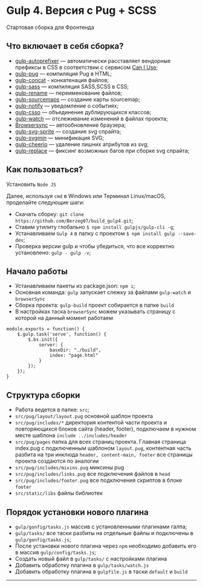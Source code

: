 # Gulp 4. Версия с Pug + SCSS
Стартовая сборка для Фронтенда

## Что включает в себя сборка?
* [gulp-autoprefixer](https://www.npmjs.com/package/gulp-autoprefixer) — автоматически расставляет вендорные префиксы в CSS в соответствии с сервисом [Can I Use](https://caniuse.com/);
* [gulp-pug](https://www.npmjs.com/package/gulp-pug) — компиляция Pug в HTML;
* [gulp-concat](https://www.npmjs.com/package/gulp-concat) - конкатенация файлов;
* [gulp-sass](https://www.npmjs.com/package/gulp-sass) — компиляция SASS,SCSS в CSS;
* [gulp-rename](https://www.npmjs.com/package/gulp-rename) — переименование файлов;
* [gulp-sourcemaps](https://www.npmjs.com/package/gulp-sourcemaps) — создание карты sourcemap;
* [gulp-notify](https://www.npmjs.com/package/gulp-notify) — уведомление о событиях;
* [gulp-csso](https://www.npmjs.com/package/gulp-csso) — объединение дублирующихся классов;
* [gulp-watch](https://www.npmjs.com/package/gulp-watch) — отслеживание изменений в файлах проекта;
* [Browsersync](https://browsersync.io/docs/gulp) — автообновление браузера;
* [gulp-svg-sprite](https://www.npmjs.com/package/gulp-svg-sprite) — создание svg спрайта;
* [gulp-svgmin](https://www.npmjs.com/package/gulp-svgmin) — минификация SVG;
* [gulp-cheerio](https://www.npmjs.com/package/gulp-cheerio) — удаление лишних атрибутов из svg;
* [gulp-replace](https://www.npmjs.com/package/gulp-replace) — фиксинг возможных багов при сборке svg спрайта;



## Как пользоваться?

Установить ```Node JS```

Далее, используя ```cmd``` в Windows или Терминал Linux/macOS, проделайте следующие шаги:

* Скачать сборку: ```git clone https://github.com/Berzeg07/build_gulp4.git```;
* Ставим утилиту глобально ```$ npm install gulpjs/gulp-cli -g```;
* Устанавливаем ```Gulp 4``` в папку с проектом ```$ npm install gulp --save-dev```;
* Проверка версии gulp и чтобы убедиться, что все корректно установлено: ```gulp -
gulp -v```;

## Начало работы

* Устанавливаем пакеты из package.json: ```npm i```;
* Основная команда: ```gulp``` запускает слежку за файлами ```gulp-watch``` и ```browserSync```
* Сборка проекта: ```gulp-build``` проект собирается в папке ```build```
* В настройках таска ```browserSync``` можем указывать страницу с которой на данный момент работаем

```
module.exports = function() {
    $.gulp.task('serve', function() {
        $.bs.init({
            server: {
                baseDir: "./build",
                index: "page.html"
            }
        });
    });
}
```

## Структура сборки
* Работа ведется в папке: ```src```;
*  ```src/pug/layout/layout.pug``` основной шаблон проекта
*  ```src/pug/includes/*``` директория контентой части проекта и повторяющихся блоков сайта (header, footer), подключаем в нужном месте шаблона ```include ../includes/header```
*  ```src/pug/pages``` папка для всех страниц проекта. Главная страница index.pug с подключенным шаблоном ```layout.pug```, контентная часть разбита на три инклюда ```header, content-main, footer``` все страницы проекта создаются по аналогии
*  ```src/pug/includes/mixins.pug``` миксины pug
*  ```src/pug/includes/links.pug``` все подключения файлов в ```head```
*  ```src/pug/includes/footer.pug``` все подключения скриптов в блоке ```footer```
*  ```src/static/libs``` файлы библиотек


## Порядок установки нового плагина
* ```gulp/gonfig/tasks.js``` массив с установленными плагинами галпа;
* ```gulp/tasks/``` все таски разбиты на отдельные файлы и подключены в ```gulp/gonfig/tasks.js```;
* После установки нового плагина через ```npm``` необходимо добавить его в массив ```gulp/config/tasks.js```;
* Создать новый файл в ```gulp/tasks/``` с настройками плагина
* Добавить обработку плагина в ```gulp/tasks/watch.js```
* Добавить обработку плагина в ```gulpfile.js``` в таски ```default``` и ```build```

***
